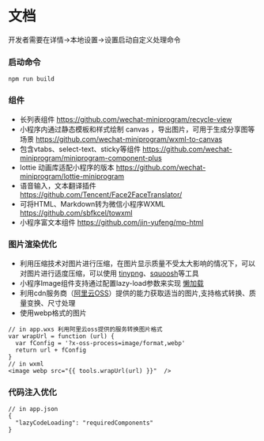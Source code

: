 # 文档

开发者需要在详情->本地设置->设置启动自定义处理命令

### 启动命令

~~~
npm run build
~~~

### 组件

- 长列表组件 https://github.com/wechat-miniprogram/recycle-view
- 小程序内通过静态模板和样式绘制 canvas ，导出图片，可用于生成分享图等场景 https://github.com/wechat-miniprogram/wxml-to-canvas
- 包含vtabs、select-text、sticky等组件 https://github.com/wechat-miniprogram/miniprogram-component-plus
- lottie 动画库适配小程序的版本 https://github.com/wechat-miniprogram/lottie-miniprogram
- 语音输入，文本翻译插件 https://github.com/Tencent/Face2FaceTranslator/
- 可将HTML、Markdown转为微信小程序WXML https://github.com/sbfkcel/towxml
- 小程序富文本组件 https://github.com/jin-yufeng/mp-html

### 图片渲染优化

- 利用压缩技术对图片进行压缩，在图片显示质量不受太大影响的情况下，可以对图片进行适度压缩，可以使用 [tinypng](https://tinypng.com/)、[squoosh](https://squoosh.app/)等工具
- 小程序Image组件支持通过配置lazy-load参数来实现 [懒加载](https://developers.weixin.qq.com/miniprogram/dev/component/image.html)
- 利用cdn服务商（[阿里云OSS](https://help.aliyun.com/document_detail/44703.html?spm=a2c4g.11186623.6.1097.7f4d720ds2hjep)）提供的能力获取适当的图片,支持格式转换、质量变换、尺寸处理
- 使用webp格式的图片

~~~
// in app.wxs 利用阿里云oss提供的服务转换图片格式
var wrapUrl = function (url) {
  var fConfig = '?x-oss-process=image/format,webp'
  return url + fConfig
}
// in wxml
<image webp src="{{ tools.wrapUrl(url) }}"  />
~~~

### 代码注入优化

~~~
// in app.json
{
  "lazyCodeLoading": "requiredComponents"
}
~~~

